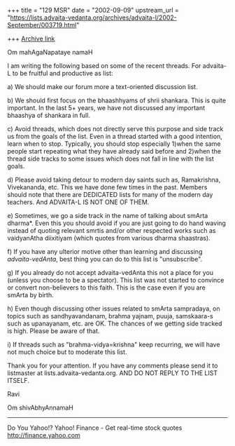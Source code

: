 +++
title = "129 MSR"
date = "2002-09-09"
upstream_url = "https://lists.advaita-vedanta.org/archives/advaita-l/2002-September/003719.html"

+++
[Archive link](https://lists.advaita-vedanta.org/archives/advaita-l/2002-September/003719.html)

Om mahAgaNapataye namaH

I am writing the following based on some of the recent threads. For
advaita-L to be fruitful and productive as list:

a) We should make our forum more a text-oriented discussion list.

b) We should  first focus on the bhaashhyams of shrii shankara. This is
quite important. In the last 5+ years, we have not discussed any
important bhaashya of shankara in full.

c) Avoid threads, which does not directly serve this purpose and side
track us  from the goals of the list. Even in a thread started with a
good intention, learn when to stop. Typically, you should stop
especially 1)when the same people start repeating what they have
already said before  and 2)when the thread side tracks to some issues
which does not fall in line with the list goals.

d) Please avoid taking detour to modern day saints such as,
Ramakrishna, Vivekananda, etc. This we have done few times in the past.
Members should note that there are DEDICATED lists for many of the
modern day teachers.  And ADVAITA-L IS NOT ONE OF THEM.

e) Sometimes, we go a side track in the name of talking about smArta
dharma*. Even this you should avoid if you are just going to do hand
waving instead of quoting relevant smrtis and/or other respected works
such as vaidyanAtha diixitiyam (which quotes from various dharma
shaastras).

f) If you have any ulterior motive other than learning  and discussing
*advaita-vedAnta*, best thing you can do to this list is "unsubscribe".


g) If you already do not accept advaita-vedAnta this not a place for
you (unless you choose to be a spectator). This list was not started to
convince or convert non-believers to this faith. This is the case even
if you are smArta by birth.

h) Even though discussing other issues related to smArta sampradaya, on
topics such as sandhyavandanam, brahma yajnam, puuja, samskaara-s such
as upanayanam, etc. are OK. The chances of we getting side tracked is
high.  Please be aware of that.

i) If threads such as "brahma-vidya=krishna" keep recurring, we will
have not much choice but to moderate this list.

Thank you for your attention. If you have any comments please send it
to listmaster at lists.advaita-vedanta.org. AND DO NOT REPLY TO THE LIST
ITSELF.


Ravi

Om shivAbhyAnnamaH





__________________________________________________
Do You Yahoo!?
Yahoo! Finance - Get real-time stock quotes
http://finance.yahoo.com

